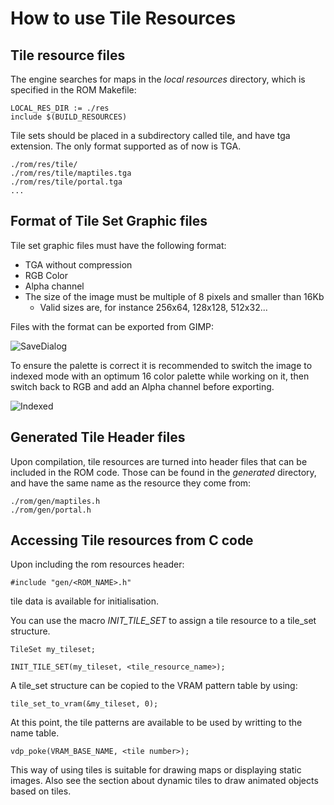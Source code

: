 # How to use Tile Resources

## Tile resource files

The engine searches for maps in the *local resources* directory, which is
specified in the ROM Makefile:

```
LOCAL_RES_DIR := ./res
include $(BUILD_RESOURCES)
```

Tile sets should be placed in a subdirectory called tile, and have tga extension. The only format supported as of now is TGA.

```
./rom/res/tile/
./rom/res/tile/maptiles.tga
./rom/res/tile/portal.tga
...
```

## Format of Tile Set Graphic files

Tile set graphic files must have the following format:

* TGA without compression
* RGB Color
* Alpha channel
* The size of the image must be multiple of 8 pixels and smaller than 16Kb
    * Valid sizes are, for instance 256x64, 128x128, 512x32...

Files with the format can be exported from GIMP:

![SaveDialog](https://raw.githubusercontent.com/retrodeluxe/rlengine-msx1/master/docs/tgasave.png)

To ensure the palette is correct it is recommended to switch the image to indexed mode with an optimum 16 color palette while working on it, then switch back to RGB and add an Alpha channel before exporting.

![Indexed](https://raw.githubusercontent.com/retrodeluxe/rlengine-msx1/master/docs/indexedColor.png)



## Generated Tile Header files

Upon compilation, tile resources are turned into header files that can be
included in the ROM code. Those can be found in the *generated* directory,
and have the same name as the resource they come from:

```
./rom/gen/maptiles.h
./rom/gen/portal.h
```

## Accessing Tile resources from C code

Upon including the rom resources header:

```
#include "gen/<ROM_NAME>.h"
```

tile data is available for initialisation.

You can use the macro _INIT_TILE_SET_ to assign a tile resource to a tile_set structure.

```
TileSet my_tileset;

INIT_TILE_SET(my_tileset, <tile_resource_name>);
```

A tile_set structure can be copied to the VRAM pattern table by using:

```
tile_set_to_vram(&my_tileset, 0);
```

At this point, the tile patterns are available to be used by writting to the name table.

```
vdp_poke(VRAM_BASE_NAME, <tile number>);
```

This way of using tiles is suitable for drawing maps or displaying static images. Also see the section about dynamic tiles to draw animated objects based on tiles.
